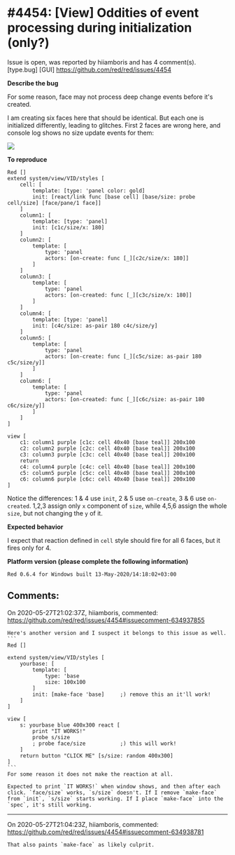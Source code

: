 
#4454: [View] Oddities of event processing during initialization (only?)
================================================================================
Issue is open, was reported by hiiamboris and has 4 comment(s).
[type.bug] [GUI]
<https://github.com/red/red/issues/4454>

**Describe the bug**

For some reason, face may not process deep change events before it's created.

I am creating six faces here that should be identical. But each one is initialized differently, leading to glitches. First 2 faces are wrong here, and console log shows no size update events for them:

![](https://i.gyazo.com/3d7cd61521fd90639b4af1ce4ef494e3.png)

**To reproduce**
```
Red []
extend system/view/VID/styles [
	cell: [
		template: [type: 'panel color: gold]
		init: [react/link func [base cell] [base/size: probe cell/size] [face/pane/1 face]]
	]
	column1: [
		template: [type: 'panel]
		init: [c1c/size/x: 180]
	]
	column2: [
		template: [
			type: 'panel
			actors: [on-create: func [_][c2c/size/x: 180]]
		]
	]
	column3: [
		template: [
			type: 'panel
			actors: [on-created: func [_][c3c/size/x: 180]]
		]
	]
	column4: [
		template: [type: 'panel]
		init: [c4c/size: as-pair 180 c4c/size/y]
	]
	column5: [
		template: [
			type: 'panel
			actors: [on-create: func [_][c5c/size: as-pair 180 c5c/size/y]]
		]
	]
	column6: [
		template: [
			type: 'panel
			actors: [on-created: func [_][c6c/size: as-pair 180 c6c/size/y]]
		]
	]
]

view [
	c1: column1 purple [c1c: cell 40x40 [base teal]] 200x100
	c2: column2 purple [c2c: cell 40x40 [base teal]] 200x100
	c3: column3 purple [c3c: cell 40x40 [base teal]] 200x100
	return
	c4: column4 purple [c4c: cell 40x40 [base teal]] 200x100
	c5: column5 purple [c5c: cell 40x40 [base teal]] 200x100
	c6: column6 purple [c6c: cell 40x40 [base teal]] 200x100
]
```

Notice the differences: 1 & 4 use `init`, 2 & 5 use `on-create`, 3 & 6 use `on-created`.
1,2,3 assign only `x` component of `size`, while 4,5,6 assign the whole `size`, but not changing the `y` of it. 

**Expected behavior**

I expect that reaction defined in `cell` style should fire for all 6 faces, but it fires only for 4.

**Platform version (please complete the following information)**
```
Red 0.6.4 for Windows built 13-May-2020/14:18:02+03:00
```



Comments:
--------------------------------------------------------------------------------

On 2020-05-27T21:02:37Z, hiiamboris, commented:
<https://github.com/red/red/issues/4454#issuecomment-634937855>

    Here's another version and I suspect it belongs to this issue as well.
    ```
    Red []
    
    extend system/view/VID/styles [
        yourbase: [
            template: [
                type: 'base
                size: 100x100
            ]
            init: [make-face 'base]     ;) remove this an it'll work!
        ]
    ]
    
    view [
        s: yourbase blue 400x300 react [
            print "IT WORKS!"
            probe s/size
            ; probe face/size           ;) this will work!
        ]
        return button "CLICK ME" [s/size: random 400x300]
    ]
    ```
    For some reason it does not make the reaction at all.
    
    Expected to print `IT WORKS!` when window shows, and then after each click. `face/size` works, `s/size` doesn't. If I remove `make-face` from `init`, `s/size` starts working. If I place `make-face` into the `spec`, it's still working.

--------------------------------------------------------------------------------

On 2020-05-27T21:04:23Z, hiiamboris, commented:
<https://github.com/red/red/issues/4454#issuecomment-634938781>

    That also paints `make-face` as likely culprit.

